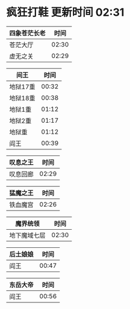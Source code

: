 # 疯狂打鞋 更新时间 02:31

| 四象苍茫长老   | 时间    |
|--------|-------|
| 苍茫大厅 | 02:30 |
| 虚无之关 | 02:29 |

| 间王   | 时间    |
|--------|-------|
| 地狱17重 | 00:32 |
| 地狱18重 | 00:38 |
| 地狱1重 | 01:12 |
| 地狱2重 | 01:17 |
| 地狱重 | 01:12 |
| 阎王 | 00:39 |

| 叹息之王   | 时间    |
|--------|-------|
| 叹息回廊 | 02:29 |

| 猛魔之王   | 时间    |
|--------|-------|
| 铁血魔宫 | 02:26 |

| 魔界统领   | 时间    |
|--------|-------|
| 地下魔域七层 | 02:30 |

| 后土娘娘   | 时间    |
|--------|-------|
| 阎王 | 00:47 |

| 东岳大帝   | 时间    |
|--------|-------|
| 阎王 | 00:56 |